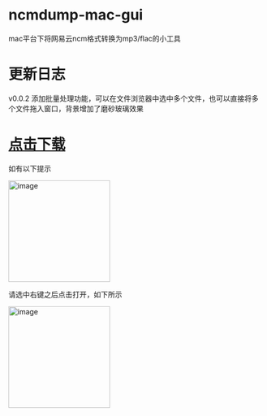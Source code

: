 # ncmdump-mac-gui
mac平台下将网易云ncm格式转换为mp3/flac的小工具

# 更新日志
v0.0.2 添加批量处理功能，可以在文件浏览器中选中多个文件，也可以直接将多个文件拖入窗口，背景增加了磨砂玻璃效果

# [点击下载](https://github.com/jch12138/ncmdump-mac-gui/releases/download/0.0.1/ncmdump.app.zip)

如有以下提示

<img width="200" alt="image" src="https://github.com/jch12138/ncmdump-mac-gui/assets/30290347/9c788932-daaf-4105-a2b4-80a1f41870a4">

请选中右键之后点击打开，如下所示

<img width="200" alt="image" src="https://github.com/jch12138/ncmdump-mac-gui/assets/30290347/8e9c43de-c453-4f1f-ac63-4b74080d4ccc">


